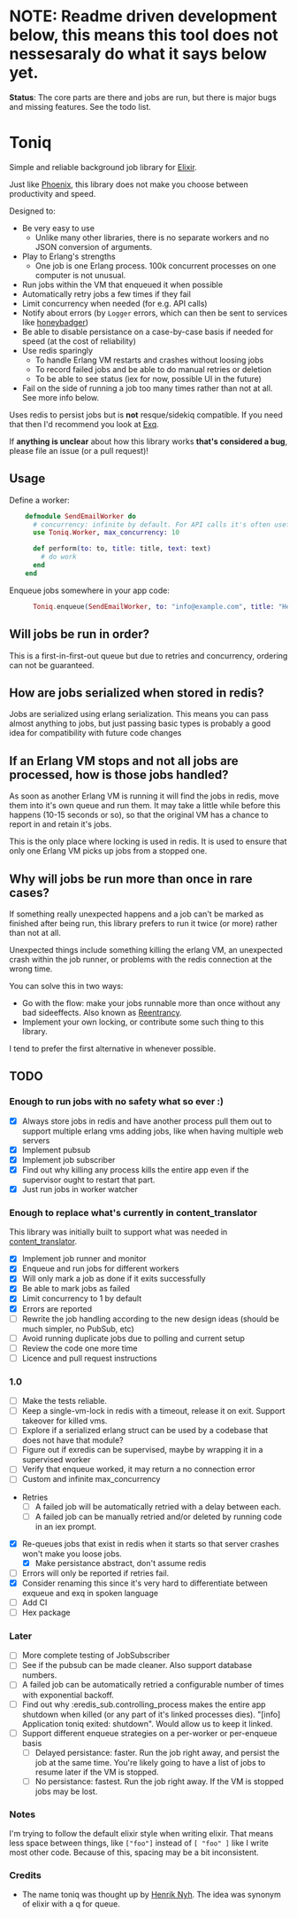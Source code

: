 # NOTE: Readme driven development below, this means this tool does not nessesaraly do what it says below yet.

**Status**: The core parts are there and jobs are run, but there is major bugs and missing features. See the todo list.

Toniq
=======

Simple and reliable background job library for [Elixir](http://elixir-lang.org/).

Just like [Phoenix](http://www.phoenixframework.org/), this library does not make you choose between productivity and speed.

Designed to:

* Be very easy to use
  - Unlike many other libraries, there is no separate workers and no JSON conversion of arguments.
* Play to Erlang's strengths
  - One job is one Erlang process. 100k concurrent processes on one computer is not unusual.
* Run jobs within the VM that enqueued it when possible
* Automatically retry jobs a few times if they fail
* Limit concurrency when needed (for e.g. API calls)
* Notify about errors (by `Logger` errors, which can then be sent to services like [honeybadger](https://github.com/joakimk/honeybadger))
* Be able to disable persistance on a case-by-case basis if needed for speed (at the cost of reliability)
* Use redis sparingly
  - To handle Erlang VM restarts and crashes without loosing jobs
  - To record failed jobs and be able to do manual retries or deletion
  - To be able to see status (iex for now, possible UI in the future)
* Fail on the side of running a job too many times rather than not at all. See more info below.

Uses redis to persist jobs but is **not** resque/sidekiq compatible. If you need that then I'd recommend you look at [Exq](https://github.com/akira/exq).

If **anything is unclear** about how this library works **that's considered a bug**, please file an issue (or a pull request)!

## Usage

Define a worker:

```elixir
    defmodule SendEmailWorker do
      # concurrency: infinite by default. For API calls it's often useful to limit it.
      use Toniq.Worker, max_concurrency: 10

      def perform(to: to, title: title, text: text)
        # do work
      end
    end
```

Enqueue jobs somewhere in your app code:

```elixir
      Toniq.enqueue(SendEmailWorker, to: "info@example.com", title: "Hello", text: "Hello, there!")
```

## Will jobs be run in order?

This is a first-in-first-out queue but due to retries and concurrency, ordering can not be guaranteed.

## How are jobs serialized when stored in redis?

Jobs are serialized using erlang serialization. This means you can pass almost anything to jobs, but just passing basic types is probably a good idea for compatibility with future code changes

## If an Erlang VM stops and not all jobs are processed, how is those jobs handled?

As soon as another Erlang VM is running it will find the jobs in redis, move them into it's own queue and run them. It may take a little while before this happens (10-15 seconds or so),
so that the original VM has a chance to report in and retain it's jobs.

This is the only place where locking is used in redis. It is used to ensure that only one Erlang VM picks up jobs from a stopped one.

## Why will jobs be run more than once in rare cases?

If something really unexpected happens and a job can't be marked as finished after being run, this library prefers to run it twice (or more) rather than not at all.

Unexpected things include something killing the erlang VM, an unexpected crash within the job runner, or problems with the redis connection at the wrong time.

You can solve this in two ways:
* Go with the flow: make your jobs runnable more than once without any bad sideeffects. Also known as [Reentrancy](https://en.wikipedia.org/wiki/Reentrancy_(computing)).
* Implement your own locking, or contribute some such thing to this library.

I tend to prefer the first alternative in whenever possible.

## TODO

### Enough to run jobs with no safety what so ever :)

* [x] Always store jobs in redis and have another process pull them out to support multiple erlang vms adding jobs, like when having multiple web servers
* [x] Implement pubsub
* [x] Implement job subscriber
* [x] Find out why killing any process kills the entire app even if the supervisor ought to restart that part.
* [x] Just run jobs in worker watcher

### Enough to replace what's currently in content\_translator

This library was initially built to support what was needed in [content_translator](https://github.com/barsoom/content_translator).

* [x] Implement job runner and monitor
* [x] Enqueue and run jobs for different workers
* [x] Will only mark a job as done if it exits successfully
* [x] Be able to mark jobs as failed
* [x] Limit concurrency to 1 by default
* [x] Errors are reported
* [ ] Rewrite the job handling according to the new design ideas (should be much simpler, no PubSub, etc)
* [ ] Avoid running duplicate jobs due to polling and current setup
* [ ] Review the code one more time
* [ ] Licence and pull request instructions

### 1.0

* [ ] Make the tests reliable.
* [ ] Keep a single-vm-lock in redis with a timeout, release it on exit. Support takeover for killed vms.
* [ ] Explore if a serialized erlang struct can be used by a codebase that does not have that module?
* [ ] Figure out if exredis can be supervised, maybe by wrapping it in a supervised worker
* [ ] Verify that enqueue worked, it may return a no connection error
* [ ] Custom and infinite max_concurrency
* Retries
  - [ ] A failed job will be automatically retried with a delay between each.
  - [ ] A failed job can be manually retried and/or deleted by running code in an iex prompt.
* [x] Re-queues jobs that exist in redis when it starts so that server crashes won't make you loose jobs.
  - [x] Make persistance abstract, don't assume redis
* [ ] Errors will only be reported if retries fail.
* [x] Consider renaming this since it's very hard to differentiate between exqueue and exq in spoken language
* [ ] Add CI
* [ ] Hex package

### Later

* [ ] More complete testing of JobSubscriber
* [ ] See if the pubsub can be made cleaner. Also support database numbers.
* [ ] A failed job can be automatically retried a configurable number of times with exponential backoff.
* [ ] Find out why :eredis_sub.controlling_process makes the entire app shutdown when killed (or any part of it's linked processes dies). "[info]  Application toniq exited: shutdown". Would allow us to keep it linked.
* [ ] Support different enqueue strategies on a per-worker or per-enqueue basis
  - [ ] Delayed persistance: faster. Run the job right away, and persist the job at the same time. You're likely going to have a list of jobs to resume later if the VM is stopped.
  - [ ] No persistance: fastest. Run the job right away. If the VM is stopped jobs may be lost.

### Notes

I'm trying to follow the default elixir style when writing elixir. That means less space between things, like `["foo"]` instead of `[ "foo" ]` like I write most other code. Because of this, spacing may be a bit inconsistent.

### Credits

- The name toniq was thought up by [Henrik Nyh](https://github.com/henrik). The idea was synonym of elixir with a q for queue.
